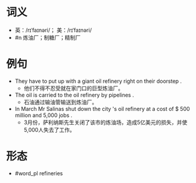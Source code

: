 # 词义
- 英：/rɪˈfaɪnəri/； 美：/rɪˈfaɪnəri/
- #n 炼油厂；制糖厂；精制厂
# 例句
- They have to put up with a giant oil refinery right on their doorstep .
	- 他们不得不忍受就在家门口的巨型炼油厂。
- The oil is carried to the oil refinery by pipelines .
	- 石油通过输油管输送到炼油厂。
- In March Mr Salinas shut down the city 's oil refinery at a cost of $ 500 million and 5,000 jobs .
	- 3月份，萨利纳斯先生关闭了该市的炼油场，造成5亿美元的损失，并使5,000人失去了工作。
# 形态
- #word_pl refineries
